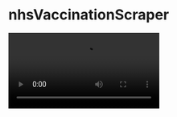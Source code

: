 # nhsVaccinationScraper

![Demo of the script](https://user-images.githubusercontent.com/29278616/121713443-c44a1900-cad4-11eb-989c-7721ee767ebf.mov)
